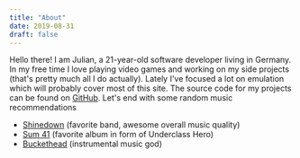 ```yaml
---
title: "About"
date: 2019-08-31
draft: false
---
```

Hello there! I am Julian, a 21-year-old software developer living in Germany. In my free time I love playing video games and working on my side projects (that's pretty much all I do actually). Lately I've focused a lot on emulation which will probably cover most of this site. The source code for my projects can be found on [GitHub](https://github.com/jsmolka). Let's end with some random music recommendations

- [Shinedown](https://www.youtube.com/watch?v=TnShdofsxjo) (favorite band, awesome overall music quality)
- [Sum 41](https://www.youtube.com/watch?v=6FBcBmYZmpU) (favorite album in form of Underclass Hero)
- [Buckethead](https://www.youtube.com/watch?v=x5fDjoKErOI) (instrumental music god)
